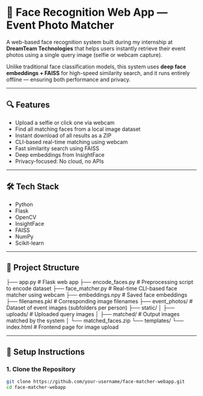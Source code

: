 # 🎯 Face Recognition Web App — Event Photo Matcher

A web-based face recognition system built during my internship at **DreamTeam Technologies** that helps users instantly retrieve their event photos using a single query image (selfie or webcam capture).

Unlike traditional face classification models, this system uses **deep face embeddings + FAISS** for high-speed similarity search, and it runs entirely offline — ensuring both performance and privacy.

---

## 🔍 Features

- Upload a selfie or click one via webcam
- Find all matching faces from a local image dataset
- Instant download of all results as a ZIP
- CLI-based real-time matching using webcam
- Fast similarity search using FAISS
- Deep embeddings from InsightFace
- Privacy-focused: No cloud, no APIs

---

## 🛠 Tech Stack

- Python
- Flask
- OpenCV
- InsightFace
- FAISS
- NumPy
- Scikit-learn

---

## 📁 Project Structure

├── app.py # Flask web app
├── encode_faces.py # Preprocessing script to encode dataset
├── face_matcher.py # Real-time CLI-based face matcher using webcam
├── embeddings.npy # Saved face embeddings
├── filenames.pkl # Corresponding image filenames
├── event_photos/ # Dataset of event images (subfolders per person)
├── static/
│ ├── uploads/ # Uploaded query images
│ ├── matched/ # Output images matched by the system
│ └── matched_faces.zip
└── templates/
└── index.html # Frontend page for image upload


---

## 🚀 Setup Instructions

### 1. Clone the Repository

```bash
git clone https://github.com/your-username/face-matcher-webapp.git
cd face-matcher-webapp




